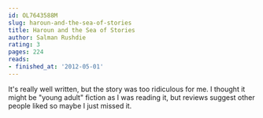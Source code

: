 ```yaml
---
id: OL7643588M
slug: haroun-and-the-sea-of-stories
title: Haroun and the Sea of Stories
author: Salman Rushdie
rating: 3
pages: 224
reads:
- finished_at: '2012-05-01'
---
```

It's really well written, but the story was too ridiculous for me. I thought it might be "young adult" fiction as I was reading it, but reviews suggest other people liked so maybe I just missed it.
